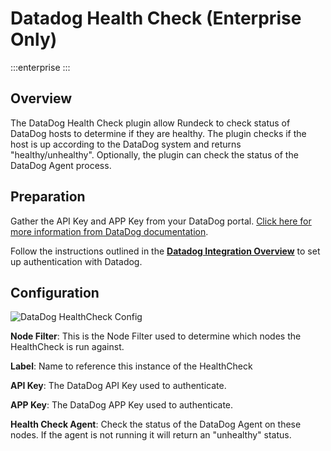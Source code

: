# Datadog Health Check (Enterprise Only)

:::enterprise
:::
## Overview

The DataDog Health Check plugin allow Rundeck to check status of DataDog hosts to determine if they are healthy. The plugin checks if the host is up according to the DataDog system and returns "healthy/unhealthy".  Optionally, the plugin can check the status of the DataDog Agent process.

## Preparation

Gather the API Key and APP Key from your DataDog portal.  [Click here for more information from DataDog documentation](https://docs.datadoghq.com/account_management/api-app-keys/).

Follow the instructions outlined in the [**Datadog Integration Overview**](/manual/plugins/datadog-plugins-overview) to set up authentication with Datadog.


## Configuration

![DataDog HealthCheck Config](/assets/img/healthcheck-datadog-config.png)

**Node Filter**: This is the Node Filter used to determine which nodes the HealthCheck is run against.

**Label**: Name to reference this instance of the HealthCheck

**API Key**: The DataDog API Key used to authenticate.

**APP Key**: The DataDog APP Key used to authenticate.

**Health Check Agent**: Check the status of the DataDog Agent on these nodes. If the agent is not running it will return an "unhealthy" status.
